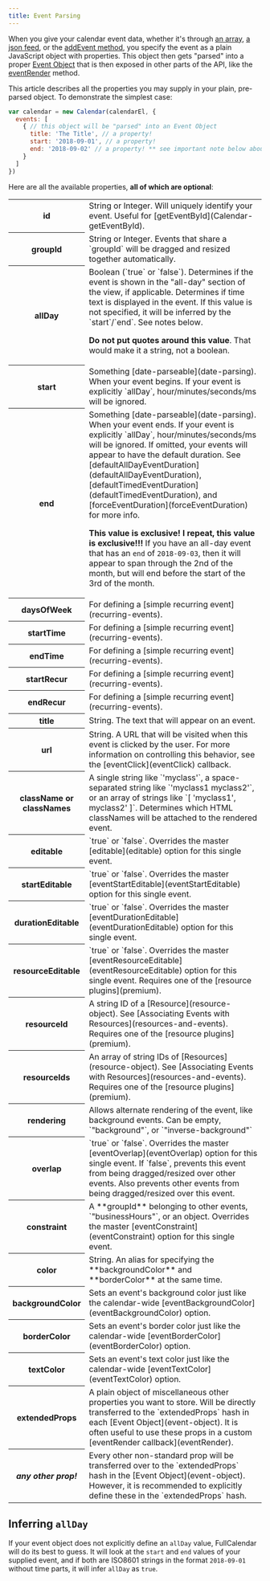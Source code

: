 ```yaml
---
title: Event Parsing
---
```


When you give your calendar event data, whether it's through [an array](events-array), [a json feed](events-json-feed), or the [addEvent method](Calendar-addEvent), you specify the event as a plain JavaScript object with properties. This object then gets "parsed" into a proper [Event Object](event-object) that is then exposed in other parts of the API, like the [eventRender](eventRender) method.

This article describes all the properties you may supply in your plain, pre-parsed object. To demonstrate the simplest case:

```js
var calendar = new Calendar(calendarEl, {
  events: [
    { // this object will be "parsed" into an Event Object
      title: 'The Title', // a property!
      start: '2018-09-01', // a property!
      end: '2018-09-02' // a property! ** see important note below about 'end' **
    }
  ]
})
```

Here are all the available properties, **all of which are optional**:

<table>

<tr>
<th>id</th>
<td markdown='1'>
String or Integer. Will uniquely identify your event. Useful for [getEventById](Calendar-getEventById).
</td>
</tr>

<tr>
<th>groupId</th>
<td markdown='1'>
String or Integer. Events that share a `groupId` will be dragged and resized together automatically.
</td>
</tr>

<tr>
<th>allDay</th>
<td markdown='1'>
Boolean (`true` or `false`). Determines if the event is shown in the "all-day" section of the view, if applicable. Determines if time text is displayed in the event. If this value is not specified, it will be inferred by the `start`/`end`. See notes below.

**Do not put quotes around this value**. That would make it a string, not a boolean.
</td>
</tr>

<tr>
<th>start</th>
<td markdown='1'>
Something [date-parseable](date-parsing). When your event begins. If your event is explicitly `allDay`, hour/minutes/seconds/ms will be ignored.
</td>
</tr>

<tr>
<th>end</th>
<td markdown='1'>
Something [date-parseable](date-parsing). When your event ends. If your event is explicitly `allDay`, hour/minutes/seconds/ms will be ignored. If omitted, your events will appear to have the default duration. See [defaultAllDayEventDuration](defaultAllDayEventDuration), [defaultTimedEventDuration](defaultTimedEventDuration), and [forceEventDuration](forceEventDuration) for more info.

**This value is exclusive! I repeat, this value is exclusive!!!**
If you have an all-day event that has an `end` of `2018-09-03`, then it will appear to span through the 2nd of the month, but will end before the start of the 3rd of the month.
</td>
</tr>

<tr>
<th>daysOfWeek</th>
<td markdown='1'>
For defining a [simple recurring event](recurring-events).
</td>
</tr>

<tr>
<th>startTime</th>
<td markdown='1'>
For defining a [simple recurring event](recurring-events).
</td>
</tr>

<tr>
<th>endTime</th>
<td markdown='1'>
For defining a [simple recurring event](recurring-events).
</td>
</tr>

<tr>
<th>startRecur</th>
<td markdown='1'>
For defining a [simple recurring event](recurring-events).
</td>
</tr>

<tr>
<th>endRecur</th>
<td markdown='1'>
For defining a [simple recurring event](recurring-events).
</td>
</tr>

<tr>
<th>title</th>
<td markdown='1'>
String. The text that will appear on an event.
</td>
</tr>

<tr>
<th>url</th>
<td markdown='1'>
String. A URL that will be visited when this event is clicked by the user. For more information on controlling this behavior, see the [eventClick](eventClick) callback.
</td>
</tr>

<tr>
<th><div style='white-space:nowrap'>className or</div> classNames</th>
<td markdown='1'>
A single string like `'myclass'`, a space-separated string like `'myclass1 myclass2'`, or an array of strings like `[ 'myclass1', myclass2' ]`. Determines which HTML classNames will be attached to the rendered event.
</td>
</tr>

<tr>
<th>editable</th>
<td markdown='1'>
`true` or `false`. Overrides the master [editable](editable) option for this single event.
</td>
</tr>

<tr>
<th>startEditable</th>
<td markdown='1'>
`true` or `false`. Overrides the master [eventStartEditable](eventStartEditable) option for this single event.
</td>
</tr>

<tr>
<th>durationEditable</th>
<td markdown='1'>
`true` or `false`. Overrides the master [eventDurationEditable](eventDurationEditable) option for this single event.
</td>
</tr>

<tr>
<th>resourceEditable</th>
<td markdown='1'>
`true` or `false`. Overrides the master [eventResourceEditable](eventResourceEditable) option for this single event.
Requires one of the [resource plugins](premium).
</td>
</tr>

<tr>
<th>resourceId</th>
<td markdown='1'>
A string ID of a [Resource](resource-object).
See [Associating Events with Resources](resources-and-events).
Requires one of the [resource plugins](premium).
</td>
</tr>

<tr>
<th>resourceIds</th>
<td markdown='1'>
An array of string IDs of [Resources](resource-object).
See [Associating Events with Resources](resources-and-events).
Requires one of the [resource plugins](premium).
</td>
</tr>

<tr>
<th>rendering</th>
<td markdown='1'>
Allows alternate rendering of the event, like background events. Can be empty, `"background"`, or `"inverse-background"`
</td>
</tr>

<tr>
<th>overlap</th>
<td markdown='1'>
`true` or `false`. Overrides the master [eventOverlap](eventOverlap) option for this single event. If `false`, prevents this event from being dragged/resized over other events. Also prevents other events from being dragged/resized over this event.
</td>
</tr>

<tr>
<th>constraint</th>
<td markdown='1'>
A **groupId** belonging to other events, `"businessHours"`, or an object. Overrides the master [eventConstraint](eventConstraint) option for this single event.
</td>
</tr>

<tr>
<th>color</th>
<td markdown='1'>
String. An alias for specifying the **backgroundColor** and **borderColor** at the same time.
</td>
</tr>

<tr>
<th>backgroundColor</th>
<td markdown='1'>
Sets an event's background color just like the calendar-wide [eventBackgroundColor](eventBackgroundColor) option.
</td>
</tr>

<tr>
<th>borderColor</th>
<td markdown='1'>
Sets an event's border color just like the calendar-wide [eventBorderColor](eventBorderColor) option.
</td>
</tr>

<tr>
<th>textColor</th>
<td markdown='1'>
Sets an event's text color just like the calendar-wide [eventTextColor](eventTextColor) option.
</td>
</tr>

<tr>
<th>extendedProps</th>
<td markdown='1'>
A plain object of miscellaneous other properties you want to store. Will be directly transferred to the `extendedProps` hash in each [Event Object](event-object). It is often useful to use these props in a custom [eventRender callback](eventRender).
</td>
</tr>

<tr>
<th><em>any other prop!</em></th>
<td markdown='1'>
Every other non-standard prop will be transferred over to the `extendedProps` hash in the [Event Object](event-object). However, it is recommended to explicitly define these in the `extendedProps` hash.
</td>
</tr>

</table>


## Inferring `allDay`

If your event object does not explicitly define an `allDay` value, FullCalendar will do its best to guess. It will look at the `start` and `end` values of your supplied event, and if both are ISO8601 strings in the format `2018-09-01` without time parts, it will infer `allDay` as `true`.
